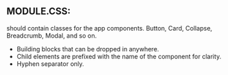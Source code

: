 ## MODULE.CSS:

should contain classes for the app components.
Button, Card, Collapse, Breadcrumb, Modal, and so on.
			
- Building blocks that can be dropped in anywhere.
- Child elements are prefixed with the name of the component for clarity.
- Hyphen separator only.